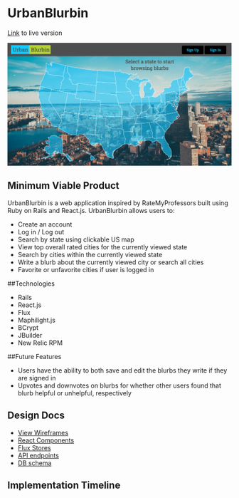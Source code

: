 # UrbanBlurbin

[Link][heroku] to live version

[heroku]: http://www.urbanblurblin.com

![alt text][screenshot]
  
[screenshot]: ./app/assets/images/UrbanBlurbinScreenshot.png

## Minimum Viable Product
UrbanBlurbin is a web application inspired by RateMyProfessors built using Ruby on Rails
and React.js. UrbanBlurbin allows users to:

<!-- This is a Markdown checklist. Use it to keep track of your
progress. Put an x between the brackets for a checkmark: [x] -->

* Create an account
* Log in / Log out
* Search by state using clickable US map
* View top overall rated cities for the currently viewed state
* Search by cities within the currently viewed state
* Write a blurb about the currently viewed city or search all cities
* Favorite or unfavorite cities if user is logged in


##Technologies

* Rails
* React.js
* Flux
* Maphilight.js
* BCrypt
* JBuilder
* New Relic RPM

##Future Features 
* Users have the ability to both save and edit the blurbs they write if they are signed in
* Upvotes and downvotes on blurbs for whether other users found that blurb helpful or unhelpful, respectively


## Design Docs
* [View Wireframes][views]
* [React Components][components]
* [Flux Stores][stores]
* [API endpoints][api-endpoints]
* [DB schema][schema]

[views]: ./docs/views.md
[components]: ./docs/components.md
[stores]: ./docs/stores.md
[api-endpoints]: ./docs/api-endpoints.md
[schema]: ./docs/schema.md

## Implementation Timeline





